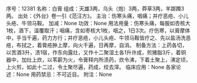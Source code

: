 序号：12381
名称：白膏
组成：天雄3两，乌头（炮）3两，莽草3两，羊踯躅3两。
出处：《外台》卷一引《范汪方》。
主治：伤寒头痛，咽痛；并疗恶疮、小儿头疮、牛领马鞍。
加减：None
功效：None
用法用量：伤寒头痛，每服如杏核大1枚，酒下，温覆取汗；咽痛，含如枣核大1枚，咽之，1日3次。疗伤寒，以膏摩体中，手当千遍，药力方行；并疗恶疮，小儿头疮、牛领马鞍皆疗之、先以盐汤洗恶疮，布拭之，着膏疮肿上摩，向火千遍，日再摩，自消。
制备方法：上药各切，以苦酒3升，渍1宿，作东向露灶，又作十二聚湿土各1升许成，煎猪脂3斤，着铜器中，加灶上炊，以苇薪为火，令膏释内所渍药，炊令沸，下着土聚上，沸定顷，上火煎，如此十二过，令土聚尽遍，药成，绞去滓。
临床应用：None
各家论述：None
用药禁忌：不可近目。
附注：None
